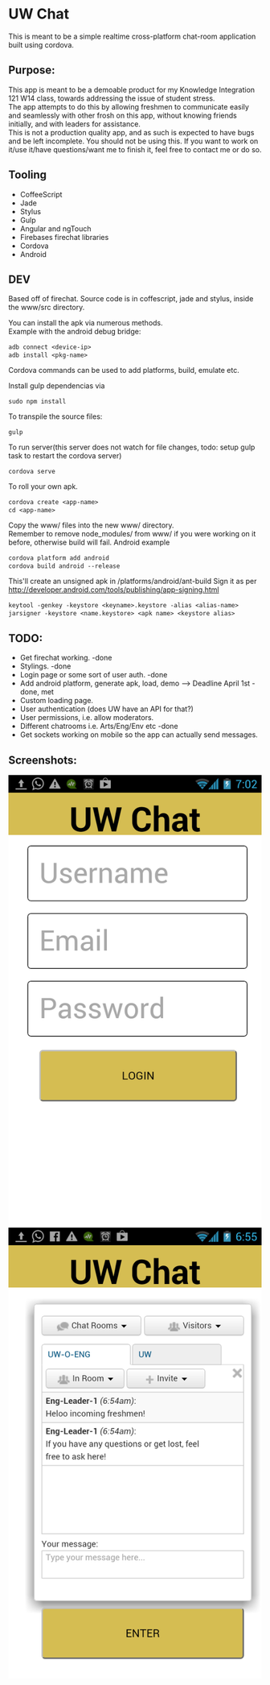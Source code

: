 # UW Chat

This is meant to be a simple realtime cross-platform chat-room application built using cordova. 

## Purpose:

This app is meant to be a demoable product for my Knowledge Integration 121 W14 class, towards addressing the issue of student stress.  
The app attempts to do this by allowing freshmen to communicate easily and seamlessly with other frosh on this app, without knowing friends initially, and with leaders for assistance.  
This is not a production quality app, and as such is expected to have bugs and be left incomplete. You should not be using this. If you want to work on it/use it/have questions/want me to finish it, feel free to contact me or do so. 

## Tooling

+ CoffeeScript
+ Jade
+ Stylus
+ Gulp
+ Angular and ngTouch
+ Firebases firechat libraries
+ Cordova
+ Android

## DEV

Based off of firechat. Source code is in coffescript, jade and stylus, inside the www/src directory.  

You can install the apk via numerous methods.   
Example with the android debug bridge: 
```
adb connect <device-ip>   
adb install <pkg-name>
```

Cordova commands can be used to add platforms, build, emulate etc.  

Install gulp dependencias via
```
sudo npm install
```
To transpile the source files:
```
gulp
```
To run server(this server does not watch for file changes, todo: setup gulp task to restart the cordova server)
```
cordova serve
```

To roll your own apk.  

```
cordova create <app-name>
cd <app-name>
```
Copy the www/ files into the new www/ directory.   
Remember to remove node_modules/ from www/ if you were working on it before, otherwise build will fail. 
Android example
```
cordova platform add android
cordova build android --release
```
This'll create an unsigned apk in /platforms/android/ant-build
Sign it as per http://developer.android.com/tools/publishing/app-signing.html
```
keytool -genkey -keystore <keyname>.keystore -alias <alias-name>
jarsigner -keystore <name.keystore> <apk name> <keystore alias>
```

## TODO:
* Get firechat working.  -done  
* Stylings.  -done  
* Login page or some sort of user auth.  -done  
* Add android platform, generate apk, load, demo --> Deadline April 1st  -done, met  
* Custom loading page.  
* User authentication (does UW have an API for that?)  
* User permissions, i.e. allow moderators.  
* Different chatrooms i.e. Arts/Eng/Env etc  -done
* Get sockets working on mobile so the app can actually send messages.  

## Screenshots: 

![alt text](/ss/screen_login.png "Login screen")
![alt text](/ss/screen_chat.png "Login screen")